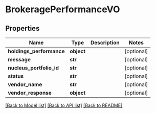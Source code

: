# BrokeragePerformanceVO

## Properties
Name | Type | Description | Notes
------------ | ------------- | ------------- | -------------
**holdings_performance** | **object** |  | [optional] 
**message** | **str** |  | [optional] 
**nucleus_portfolio_id** | **str** |  | [optional] 
**status** | **str** |  | [optional] 
**vendor_name** | **str** |  | [optional] 
**vendor_response** | **object** |  | [optional] 

[[Back to Model list]](../README.md#documentation-for-models) [[Back to API list]](../README.md#documentation-for-api-endpoints) [[Back to README]](../README.md)


